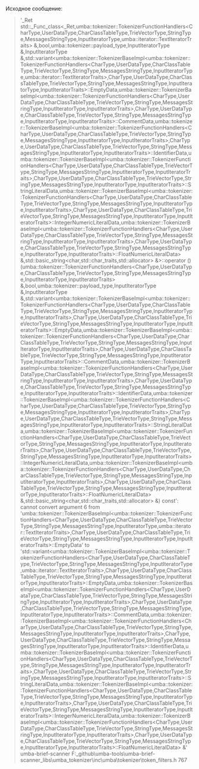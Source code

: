 
Исходное сообщение:

> '_Ret std::_Func_class<_Ret,umba::tokenizer::TokenizerFunctionHandlers<CharType,UserDataType,CharClassTableType,TrieVectorType,StringType,MessagesStringType,InputIteratorType,umba::iterator::TextIteratorTraits<InputIteratorType>> &,bool,umba::tokenizer::payload_type,InputIteratorType &,InputIteratorType &,std::variant<umba::tokenizer::TokenizerBaseImpl<umba::tokenizer::TokenizerFunctionHandlers<CharType,UserDataType,CharClassTableType,TrieVectorType,StringType,MessagesStringType,InputIteratorType,umba::iterator::TextIteratorTraits<InputIteratorType>>,CharType,UserDataType,CharClassTableType,TrieVectorType,StringType,MessagesStringType,InputIteratorType,InputIteratorTraits>::EmptyData,umba::tokenizer::TokenizerBaseImpl<umba::tokenizer::TokenizerFunctionHandlers<CharType,UserDataType,CharClassTableType,TrieVectorType,StringType,MessagesStringType,InputIteratorType,InputIteratorTraits>,CharType,UserDataType,CharClassTableType,TrieVectorType,StringType,MessagesStringType,InputIteratorType,InputIteratorTraits>::CommentData,umba::tokenizer::TokenizerBaseImpl<umba::tokenizer::TokenizerFunctionHandlers<CharType,UserDataType,CharClassTableType,TrieVectorType,StringType,MessagesStringType,InputIteratorType,InputIteratorTraits>,CharType,UserDataType,CharClassTableType,TrieVectorType,StringType,MessagesStringType,InputIteratorType,InputIteratorTraits>::IdentifierData,umba::tokenizer::TokenizerBaseImpl<umba::tokenizer::TokenizerFunctionHandlers<CharType,UserDataType,CharClassTableType,TrieVectorType,StringType,MessagesStringType,InputIteratorType,InputIteratorTraits>,CharType,UserDataType,CharClassTableType,TrieVectorType,StringType,MessagesStringType,InputIteratorType,InputIteratorTraits>::StringLiteralData,umba::tokenizer::TokenizerBaseImpl<umba::tokenizer::TokenizerFunctionHandlers<CharType,UserDataType,CharClassTableType,TrieVectorType,StringType,MessagesStringType,InputIteratorType,InputIteratorTraits>,CharType,UserDataType,CharClassTableType,TrieVectorType,StringType,MessagesStringType,InputIteratorType,InputIteratorTraits>::IntegerNumericLiteralData,umba::tokenizer::TokenizerBaseImpl<umba::tokenizer::TokenizerFunctionHandlers<CharType,UserDataType,CharClassTableType,TrieVectorType,StringType,MessagesStringType,InputIteratorType,InputIteratorTraits>,CharType,UserDataType,CharClassTableType,TrieVectorType,StringType,MessagesStringType,InputIteratorType,InputIteratorTraits>::FloatNumericLiteralData> &,std::basic_string<char,std::char_traits<char>,std::allocator<char>> &>::operator ()(umba::tokenizer::TokenizerFunctionHandlers<CharType,UserDataType,CharClassTableType,TrieVectorType,StringType,MessagesStringType,InputIteratorType,InputIteratorTraits> &,bool,umba::tokenizer::payload_type,InputIteratorType &,InputIteratorType &,std::variant<umba::tokenizer::TokenizerBaseImpl<umba::tokenizer::TokenizerFunctionHandlers<CharType,UserDataType,CharClassTableType,TrieVectorType,StringType,MessagesStringType,InputIteratorType,InputIteratorTraits>,CharType,UserDataType,CharClassTableType,TrieVectorType,StringType,MessagesStringType,InputIteratorType,InputIteratorTraits>::EmptyData,umba::tokenizer::TokenizerBaseImpl<umba::tokenizer::TokenizerFunctionHandlers<CharType,UserDataType,CharClassTableType,TrieVectorType,StringType,MessagesStringType,InputIteratorType,InputIteratorTraits>,CharType,UserDataType,CharClassTableType,TrieVectorType,StringType,MessagesStringType,InputIteratorType,InputIteratorTraits>::CommentData,umba::tokenizer::TokenizerBaseImpl<umba::tokenizer::TokenizerFunctionHandlers<CharType,UserDataType,CharClassTableType,TrieVectorType,StringType,MessagesStringType,InputIteratorType,InputIteratorTraits>,CharType,UserDataType,CharClassTableType,TrieVectorType,StringType,MessagesStringType,InputIteratorType,InputIteratorTraits>::IdentifierData,umba::tokenizer::TokenizerBaseImpl<umba::tokenizer::TokenizerFunctionHandlers<CharType,UserDataType,CharClassTableType,TrieVectorType,StringType,MessagesStringType,InputIteratorType,InputIteratorTraits>,CharType,UserDataType,CharClassTableType,TrieVectorType,StringType,MessagesStringType,InputIteratorType,InputIteratorTraits>::StringLiteralData,umba::tokenizer::TokenizerBaseImpl<umba::tokenizer::TokenizerFunctionHandlers<CharType,UserDataType,CharClassTableType,TrieVectorType,StringType,MessagesStringType,InputIteratorType,InputIteratorTraits>,CharType,UserDataType,CharClassTableType,TrieVectorType,StringType,MessagesStringType,InputIteratorType,InputIteratorTraits>::IntegerNumericLiteralData,umba::tokenizer::TokenizerBaseImpl<umba::tokenizer::TokenizerFunctionHandlers<CharType,UserDataType,CharClassTableType,TrieVectorType,StringType,MessagesStringType,InputIteratorType,InputIteratorTraits>,CharType,UserDataType,CharClassTableType,TrieVectorType,StringType,MessagesStringType,InputIteratorType,InputIteratorTraits>::FloatNumericLiteralData> &,std::basic_string<char,std::char_traits<char>,std::allocator<char>> &) const': cannot convert argument 6 from 'umba::tokenizer::TokenizerBaseImpl<umba::tokenizer::TokenizerFunctionHandlers<CharType,UserDataType,CharClassTableType,TrieVectorType,StringType,MessagesStringType,InputIteratorType,umba::iterator::TextIteratorTraits<InputIteratorType>>,CharType,UserDataType,CharClassTableType,TrieVectorType,StringType,MessagesStringType,InputIteratorType,InputIteratorTraits>::EmptyData' to 'std::variant<umba::tokenizer::TokenizerBaseImpl<umba::tokenizer::TokenizerFunctionHandlers<CharType,UserDataType,CharClassTableType,TrieVectorType,StringType,MessagesStringType,InputIteratorType,umba::iterator::TextIteratorTraits<InputIteratorType>>,CharType,UserDataType,CharClassTableType,TrieVectorType,StringType,MessagesStringType,InputIteratorType,InputIteratorTraits>::EmptyData,umba::tokenizer::TokenizerBaseImpl<umba::tokenizer::TokenizerFunctionHandlers<CharType,UserDataType,CharClassTableType,TrieVectorType,StringType,MessagesStringType,InputIteratorType,InputIteratorTraits>,CharType,UserDataType,CharClassTableType,TrieVectorType,StringType,MessagesStringType,InputIteratorType,InputIteratorTraits>::CommentData,umba::tokenizer::TokenizerBaseImpl<umba::tokenizer::TokenizerFunctionHandlers<CharType,UserDataType,CharClassTableType,TrieVectorType,StringType,MessagesStringType,InputIteratorType,InputIteratorTraits>,CharType,UserDataType,CharClassTableType,TrieVectorType,StringType,MessagesStringType,InputIteratorType,InputIteratorTraits>::IdentifierData,umba::tokenizer::TokenizerBaseImpl<umba::tokenizer::TokenizerFunctionHandlers<CharType,UserDataType,CharClassTableType,TrieVectorType,StringType,MessagesStringType,InputIteratorType,InputIteratorTraits>,CharType,UserDataType,CharClassTableType,TrieVectorType,StringType,MessagesStringType,InputIteratorType,InputIteratorTraits>::StringLiteralData,umba::tokenizer::TokenizerBaseImpl<umba::tokenizer::TokenizerFunctionHandlers<CharType,UserDataType,CharClassTableType,TrieVectorType,StringType,MessagesStringType,InputIteratorType,InputIteratorTraits>,CharType,UserDataType,CharClassTableType,TrieVectorType,StringType,MessagesStringType,InputIteratorType,InputIteratorTraits>::IntegerNumericLiteralData,umba::tokenizer::TokenizerBaseImpl<umba::tokenizer::TokenizerFunctionHandlers<CharType,UserDataType,CharClassTableType,TrieVectorType,StringType,MessagesStringType,InputIteratorType,InputIteratorTraits>,CharType,UserDataType,CharClassTableType,TrieVectorType,StringType,MessagesStringType,InputIteratorType,InputIteratorTraits>::FloatNumericLiteralData> &'	umba-brief-scanner	F:\_github\umba-tools\umba-brief-scanner\_libs\umba_tokenizer\inc\umba\tokenizer\token_filters.h	767	
